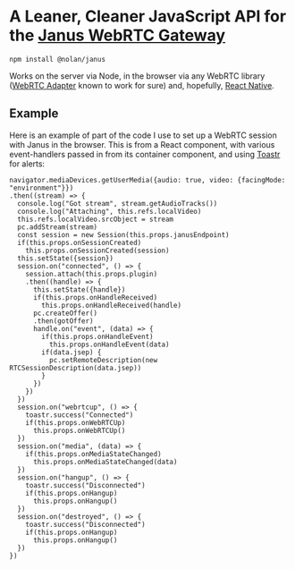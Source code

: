# A Leaner, Cleaner JavaScript API for the [Janus WebRTC Gateway](https://janus.conf.meetecho.com/)

`npm install @nolan/janus`

Works on the server via Node, in the browser via any WebRTC library ([WebRTC Adapter](https://github.com/webrtc/adapter) known to work for sure) and, hopefully, [React Native](https://facebook.github.io/react-native/).

## Example

Here is an example of part of the code I use to set up a WebRTC session with Janus in the browser. This is from a React component, with various event-handlers passed in from its container component, and using [Toastr](https://github.com/CodeSeven/toastr) for alerts:

```
navigator.mediaDevices.getUserMedia({audio: true, video: {facingMode: "environment"}})
.then((stream) => {
  console.log("Got stream", stream.getAudioTracks())
  console.log("Attaching", this.refs.localVideo)
  this.refs.localVideo.srcObject = stream
  pc.addStream(stream)
  const session = new Session(this.props.janusEndpoint)
  if(this.props.onSessionCreated)
    this.props.onSessionCreated(session)
  this.setState({session})
  session.on("connected", () => {
    session.attach(this.props.plugin)
    .then((handle) => {
      this.setState({handle})
      if(this.props.onHandleReceived)
        this.props.onHandleReceived(handle)
      pc.createOffer()
      .then(gotOffer)
      handle.on("event", (data) => {
        if(this.props.onHandleEvent)
          this.props.onHandleEvent(data)
        if(data.jsep) {
          pc.setRemoteDescription(new RTCSessionDescription(data.jsep))
        }
      })
    })
  })
  session.on("webrtcup", () => {
    toastr.success("Connected")
    if(this.props.onWebRTCUp)
      this.props.onWebRTCUp()
  })
  session.on("media", (data) => {
    if(this.props.onMediaStateChanged)
      this.props.onMediaStateChanged(data)
  })
  session.on("hangup", () => {
    toastr.success("Disconnected")
    if(this.props.onHangup)
      this.props.onHangup()
  })
  session.on("destroyed", () => {
    toastr.success("Disconnected")
    if(this.props.onHangup)
      this.props.onHangup()
  })
})
```


